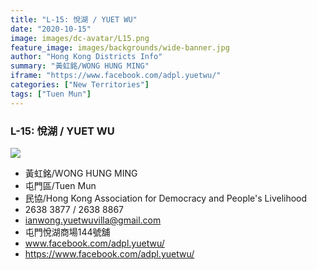 ```yaml
---
title: "L-15: 悅湖 / YUET WU"
date: "2020-10-15"
image: images/dc-avatar/L15.png
feature_image: images/backgrounds/wide-banner.jpg
author: "Hong Kong Districts Info"
summary: "黃虹銘/WONG HUNG MING"
iframe: "https://www.facebook.com/adpl.yuetwu/"
categories: ["New Territories"]
tags: ["Tuen Mun"]
---
```


### L-15: 悅湖 / YUET WU  
![](/images/dc-avatar/L15.png)  

 - 黃虹銘/WONG HUNG MING  
 - 屯門區/Tuen Mun  
 - 民協/Hong Kong Association for Democracy and People's Livelihood  
 - 2638 3877 / 2638 8867  
 - ianwong.yuetwuvilla@gmail.com  
 - 屯門悅湖商場144號舖  
 - www.facebook.com/adpl.yuetwu/  
 - https://www.facebook.com/adpl.yuetwu/
